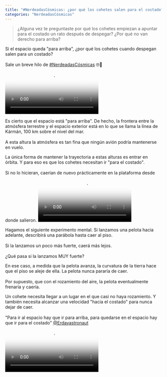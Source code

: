 ```yaml
---
title: "#NerdeadasCósmicas: ¿por qué los cohetes salen para el costado?"
categories: "NerdeadasCósmicas"
---
```

> ¿Alguna vez te preguntaste por qué los cohetes empiezan a apuntar para el costado un rato después de despegar? ¿Por qué no van derecho para arriba?

<div class="card-tweets" dir="auto">
    <p>Si el espacio queda "para arriba", ¿por qué los cohetes cuando despegan salen para un costado?<br />
<br />
Sale un breve hilo de <a class="entity-hashtag" href="/hashtag/NerdeadasC%C3%B3smicas">#NerdeadasCósmicas</a> 🤓🌌 <span class="entity-video"><video controls poster="https://pbs.twimg.com/ext_tw_video_thumb/1303360605651374085/pu/img/i5MfgHR2nwfWee-A.jpg"><source src="https://video.twimg.com/ext_tw_video/1303360605651374085/pu/vid/1280x720/JQzGfQ06QSVTjmxi.mp4?tag=10" type="video/mp4"><br />
<source src="https://video.twimg.com/ext_tw_video/1303360605651374085/pu/pl/vhdtHr5xHdVp65vQ.m3u8?tag=10" type="application/x-mpegURL"> Sorry, your browser doesn't support embedded videos<br><img alt="" src="https://pbs.twimg.com/ext_tw_video_thumb/1303360605651374085/pu/img/i5MfgHR2nwfWee-A.jpg"></video></span></p>
    <p>Es cierto que el espacio está "para arriba". De hecho, la frontera entre la atmósfera terrestre y el espacio exterior está en lo que se llama la línea de Kármán, 100 km sobre el nivel del mar.<br />
<br />
A esta altura la atmósfera es tan fina que ningún avión podría mantenerse en vuelo. <span class="entity-image"><a href="https://pbs.twimg.com/media/EhaAxD0WoAgWhGW.jpg" target="_blank"><img alt="" src="https://pbs.twimg.com/media/EhaAxD0WoAgWhGW.jpg" data-src="https://pbs.twimg.com/media/EhaAxD0WoAgWhGW.jpg"></a></span></p>
    <p>La única forma de mantener la trayectoria a estas alturas es entrar en órbita. Y para eso es que los cohetes necesitan ir "para el costado". <br />
<br />
Si no lo hicieran, caerían de nuevo prácticamente en la plataforma desde donde salieron. <span class="entity-video-gif"><video autoplay loop controls poster="https://pbs.twimg.com/tweet_video_thumb/EhaBOioWoAEaK2_.jpg"><source src="https://video.twimg.com/tweet_video/EhaBOioWoAEaK2_.mp4" type="video/mp4"><img alt="Wiley Coyote GIF" src="https://pbs.twimg.com/tweet_video_thumb/EhaBOioWoAEaK2_.jpg"></video></span></p>
    <p>Hagamos el siguiente experimento mental. Si lanzamos una pelota hacia adelante, describirá una parábola hasta caer al piso.<br />
<br />
Si la lanzamos un poco más fuerte, caerá más lejos.<br />
<br />
¿Qué pasa si la lanzamos MUY fuerte? <span class="entity-image"><a href="https://pbs.twimg.com/media/EhaBAEJX0AAdm5Z.png" target="_blank"><img alt="" src="https://pbs.twimg.com/media/EhaBAEJX0AAdm5Z.png" data-src="https://pbs.twimg.com/media/EhaBAEJX0AAdm5Z.png"></a></span></p>
    <p>En ese caso, a medida que la pelota avanza, la curvatura de la tierra hace que el piso se aleje de ella. La pelota nunca pararía de caer.<br />
<br />
Por supuesto, que con el rozamiento del aire, la pelota eventualmente frenaría y caería.</p>
    <p>Un cohete necesita llegar a un lugar en el que casi no haya rozamiento. Y también necesita alcanzar una velocidad "hacia el costado" para nunca dejar de caer.<br />
<br />
 "Para ir al espacio hay que ir para arriba, para quedarse en el espacio hay que ir para el costado" <a class="entity-mention" href="https://twitter.com/Erdayastronaut">@Erdayastronaut</a> <span class="entity-video-gif"><video autoplay loop controls poster="https://pbs.twimg.com/tweet_video_thumb/EhaBPgyWsAA2rir.jpg"><source src="https://video.twimg.com/tweet_video/EhaBPgyWsAA2rir.mp4" type="video/mp4"><img alt="Earth Orbit GIF" src="https://pbs.twimg.com/tweet_video_thumb/EhaBPgyWsAA2rir.jpg"></video></span></p>
</div>

